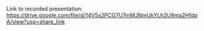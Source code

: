 Link to recorded presentation: https://drive.google.com/file/d/14V5x2PCG7U7mMJNmUkYLh2U9ma2HfdpA/view?usp=share_link 
